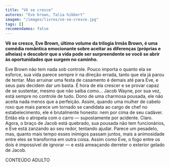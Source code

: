 ```yaml
---
title: "Vê se cresce"
autores: "Eve brown, Talia hibbert"
imagem: "/images/livros/ve-se-cresce.jpg"
tags: []
recomendamos: false
---
```


**Vê se cresce, Eve Brown, último volume da trilogia Irmãs Brown, é uma comédia romântica emocionante sobre aceitar as diferenças (próprias e alheias) e descobrir que a vida pode ser surpreendente se você se abrir às oportunidades que surgem no caminho.**

Eve Brown não tem nada sob controle. Pouco importa o quanto ela se esforce, sua vida parece sempre ir na direção errada, tanto que ela já parou de tentar. Mas arruinar uma festa de casamento é demais até para Eve, e seus pais decidem dar um basta. É hora de ela crescer e se provar capaz de se sustentar, mesmo que não saiba como…
Jacob Wayne, por sua vez, está sempre no controle de tudo. Dono de uma charmosa pousada, ele não aceita nada menos que a perfeição. Assim, quando uma mulher de cabelo roxo que mais parece um tornado se candidata ao cargo de chef no estabelecimento, ele é brutalmente honesto: nem por cima de seu cadáver. Então ela o atropela com o carro — supostamente por acidente. Claro.
Agora, o braço de Jacob está quebrado, sua pousada não tem funcionários, e Eve está zanzando ao seu redor, tentando ajudar. Parece um pesadelo, mas, quanto mais tempo esses inimigos passam juntos, mais a animosidade entre eles se transforma em outra coisa. Assim como Eve, o fogo entre os dois é impossível de ignorar — e está ameaçando derreter o exterior gelado de Jacob.

CONTEÚDO ADULTO
